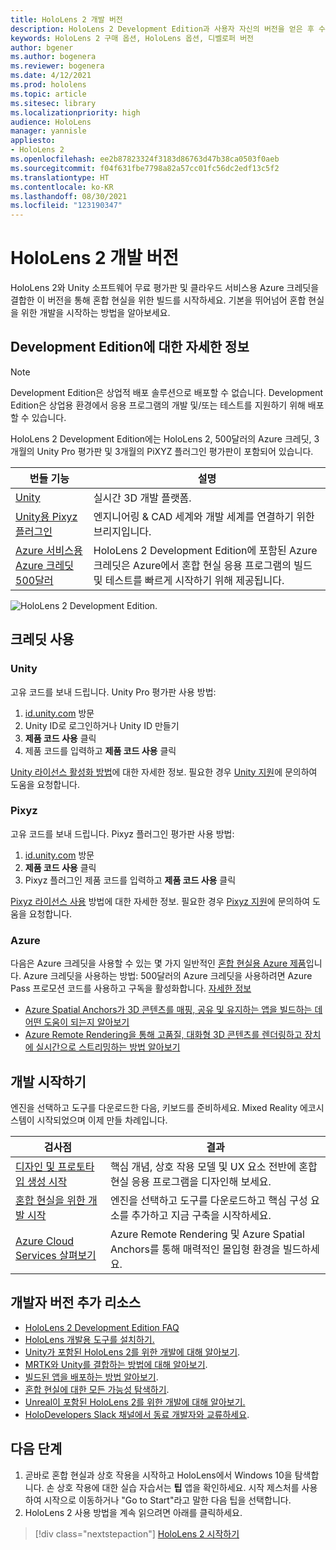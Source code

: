 ```yaml
---
title: HoloLens 2 개발 버전
description: HoloLens 2 Development Edition과 사용자 자신의 버전을 얻은 후 수행할 작업을 알아봅니다.
keywords: HoloLens 2 구매 옵션, HoloLens 옵션, 디벨로퍼 버전
author: bgener
ms.author: bogenera
ms.reviewer: bogenera
ms.date: 4/12/2021
ms.prod: hololens
ms.topic: article
ms.sitesec: library
ms.localizationpriority: high
audience: HoloLens
manager: yannisle
appliesto:
- HoloLens 2
ms.openlocfilehash: ee2b87823324f3183d86763d47b38ca0503f0aeb
ms.sourcegitcommit: f04f631fbe7798a82a57cc01fc56dc2edf13c5f2
ms.translationtype: HT
ms.contentlocale: ko-KR
ms.lasthandoff: 08/30/2021
ms.locfileid: "123190347"
---
```

# <a name="hololens-2-development-edition"></a>HoloLens 2 개발 버전

HoloLens 2와 Unity 소프트웨어 무료 평가판 및 클라우드 서비스용 Azure 크레딧을 결합한 이 버전을 통해 혼합 현실을 위한 빌드를 시작하세요. 기본을 뛰어넘어 혼합 현실을 위한 개발을 시작하는 방법을 알아보세요.

## <a name="learn-about-the-development-edition"></a>Development Edition에 대한 자세한 정보

> [!NOTE]
> Development Edition은 상업적 배포 솔루션으로 배포할 수 없습니다. Development Edition은 상업용 환경에서 응용 프로그램의 개발 및/또는 테스트를 지원하기 위해 배포할 수 있습니다.  

HoloLens 2 Development Edition에는 HoloLens 2, 500달러의 Azure 크레딧, 3개월의 Unity Pro 평가판 및 3개월의 PiXYZ 플러그인 평가판이 포함되어 있습니다.

| 번들 기능 | 설명 |
|---|---|
|  [Unity](https://unity.com/) | 실시간 3D 개발 플랫폼.   |
|  [Unity용 Pixyz 플러그인](https://www.pixyz-software.com/plugin/) | 엔지니어링 &amp; CAD 세계와 개발 세계를 연결하기 위한 브리지입니다.   |
| [Azure 서비스용 Azure 크레딧 500달러](https://azure.microsoft.com/resources/) | HoloLens 2 Development Edition에 포함된 Azure 크레딧은 Azure에서 혼합 현실 응용 프로그램의 빌드 및 테스트를 빠르게 시작하기 위해 제공됩니다. |

![HoloLens 2 Development Edition.](./images/hololens-2-dev-ed.png)

## <a name="redeem-your-credits"></a>크레딧 사용

### <a name="unity"></a>Unity
고유 코드를 보내 드립니다. Unity Pro 평가판 사용 방법:
1. [id.unity.com](http://id.unity.com/) 방문
1. Unity ID로 로그인하거나 Unity ID 만들기
1. **제품 코드 사용** 클릭
1. 제품 코드를 입력하고 **제품 코드 사용** 클릭

[Unity 라이선스 활성화 방법](https://support.unity3d.com/hc/articles/211438683-How-do-I-activate-my-license-)에 대한 자세한 정보. 필요한 경우 [Unity 지원](https://support.unity3d.com/hc)에 문의하여 도움을 요청합니다.  

### <a name="pixyz"></a>Pixyz
고유 코드를 보내 드립니다. Pixyz 플러그인 평가판 사용 방법:
1. [id.unity.com](http://id.unity.com/) 방문
1. **제품 코드 사용** 클릭
1. Pixyz 플러그인 제품 코드를 입력하고 **제품 코드 사용** 클릭

[Pixyz 라이선스 사용](https://www.pixyz-software.com/documentations/html/2020.1/review/TrialLicense.html) 방법에 대한 자세한 정보. 필요한 경우 [Pixyz 지원](https://www.pixyz-software.com/support/)에 문의하여 도움을 요청합니다.

### <a name="azure"></a>Azure
다음은 Azure 크레딧을 사용할 수 있는 몇 가지 일반적인 [혼합 현실용 Azure 제품](https://azure.microsoft.com/topic/mixed-reality/)입니다.
Azure 크레딧을 사용하는 방법: 500달러의 Azure 크레딧을 사용하려면 Azure Pass 프로모션 코드를 사용하고 구독을 활성화합니다. [자세한 정보](hololens2-development-edition-faq.yml#how-can-i-redeem-my--500-azure-credit-)

- [Azure Spatial Anchors가 3D 콘텐츠를 매핑, 공유 및 유지하는 앱을 빌드하는 데 어떤 도움이 되는지 알아보기](https://azure.microsoft.com/services/spatial-anchors/)
- [Azure Remote Rendering을 통해 고품질, 대화형 3D 콘텐츠를 렌더링하고 장치에 실시간으로 스트리밍하는 방법 알아보기](https://azure.microsoft.com/services/remote-rendering/)

## <a name="get-started-developing"></a>개발 시작하기

엔진을 선택하고 도구를 다운로드한 다음, 키보드를 준비하세요. Mixed Reality 에코시스템이 시작되었으며 이제 만들 차례입니다.

|     검사점                              |     결과                                                                                                                    |
|---------------------------------------------|---------------------------------------------------------------------------------------------------------------------------------|
|     [디자인 및 프로토타입 생성 시작](/windows/mixed-reality/design/design)         |     핵심 개념, 상호 작용 모델 및 UX 요소 전반에 혼합 현실 응용 프로그램을 디자인해 보세요.     |
|     [혼합 현실을 위한 개발 시작](/windows/mixed-reality/develop/development?tabs=unity)    |     엔진을 선택하고 도구를 다운로드하고 핵심 구성 요소를 추가하고 지금 구축을 시작하세요.                                  |
|     [Azure Cloud Services 살펴보기](/windows/mixed-reality/develop/mixed-reality-cloud-services)            |     Azure Remote Rendering 및 Azure Spatial Anchors를 통해 매력적인 몰입형 환경을 빌드하세요.                                 |

## <a name="developer-edition-additional-resources"></a>개발자 버전 추가 리소스

- [HoloLens 2 Development Edition FAQ](hololens2-development-edition-faq.yml)
- [HoloLens 개발용 도구를 설치하기.](/windows/mixed-reality/develop/install-the-tools?tabs=unity)
- [Unity가 포함된 HoloLens 2를 위한 개발에 대해 알아보기](/windows/mixed-reality/develop/unity/unity-development-overview?tabs=mrtk%2Carr%2Chl2).
- [MRTK와 Unity를 결합하는 방법에 대해 알아보기](/windows/mixed-reality/develop/unity/mrtk-getting-started).
- [빌드된 앱을 배포하는 방법 알아보기](app-deploy-overview.md).
- [혼합 현실에 대한 모든 가능성 탐색하기](/windows/mixed-reality/).
- [Unreal이 포함된 HoloLens 2를 위한 개발에 대해 알아보기.](/windows/mixed-reality/develop/unreal/unreal-development-overview?tabs=mrtk%2Casa)
- [HoloDevelopers Slack 채널에서 동료 개발자와 교류하세요](https://holodevelopersslack.azurewebsites.net/).

## <a name="next-steps"></a>다음 단계

1. 곧바로 혼합 현실과 상호 작용을 시작하고 HoloLens에서 Windows 10을 탐색합니다. 손 상호 작용에 대한 실습 자습서는 **팁** 앱을 확인하세요. 시작 제스처를 사용하여 시작으로 이동하거나 "Go to Start"라고 말한 다음 팁을 선택합니다.
1. HoloLens 2 사용 방법을 계속 읽으려면 아래를 클릭하세요.

> [!div class="nextstepaction"]
> [HoloLens 2 시작하기](hololens2-basic-usage.md)
